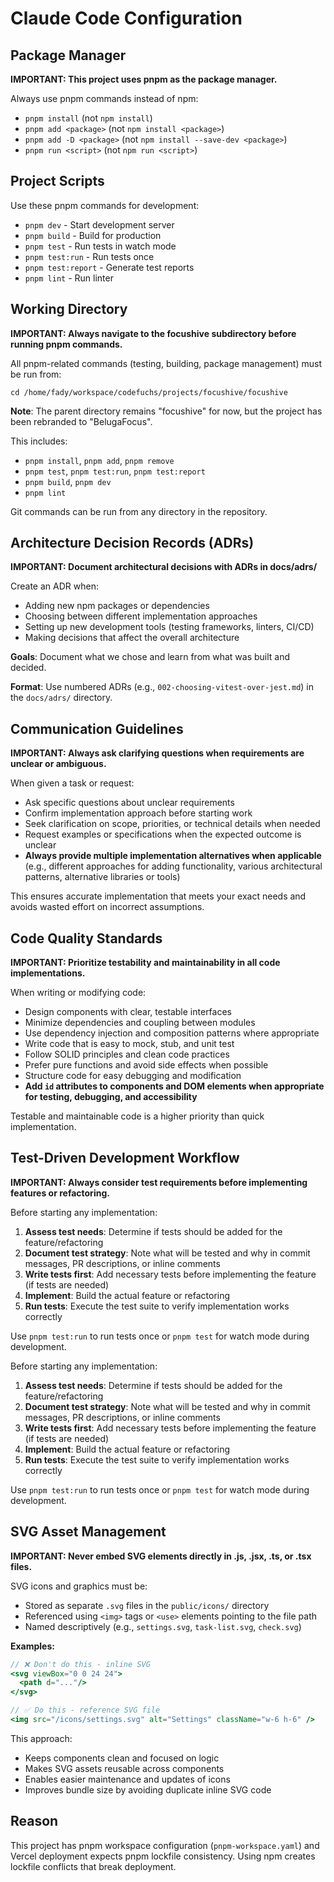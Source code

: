 # Claude Code Configuration

## Package Manager

**IMPORTANT: This project uses pnpm as the package manager.**

Always use pnpm commands instead of npm:
- `pnpm install` (not `npm install`)
- `pnpm add <package>` (not `npm install <package>`)
- `pnpm add -D <package>` (not `npm install --save-dev <package>`)
- `pnpm run <script>` (not `npm run <script>`)

## Project Scripts

Use these pnpm commands for development:
- `pnpm dev` - Start development server
- `pnpm build` - Build for production
- `pnpm test` - Run tests in watch mode
- `pnpm test:run` - Run tests once
- `pnpm test:report` - Generate test reports
- `pnpm lint` - Run linter

## Working Directory

**IMPORTANT: Always navigate to the focushive subdirectory before running pnpm commands.**

All pnpm-related commands (testing, building, package management) must be run from:
```
cd /home/fady/workspace/codefuchs/projects/focushive/focushive
```

**Note**: The parent directory remains "focushive" for now, but the project has been rebranded to "BelugaFocus".

This includes:
- `pnpm install`, `pnpm add`, `pnpm remove`
- `pnpm test`, `pnpm test:run`, `pnpm test:report`
- `pnpm build`, `pnpm dev`
- `pnpm lint`

Git commands can be run from any directory in the repository.

## Architecture Decision Records (ADRs)

**IMPORTANT: Document architectural decisions with ADRs in docs/adrs/**

Create an ADR when:
- Adding new npm packages or dependencies
- Choosing between different implementation approaches
- Setting up new development tools (testing frameworks, linters, CI/CD)
- Making decisions that affect the overall architecture

**Goals**: Document what we chose and learn from what was built and decided.

**Format**: Use numbered ADRs (e.g., `002-choosing-vitest-over-jest.md`) in the `docs/adrs/` directory.

## Communication Guidelines

**IMPORTANT: Always ask clarifying questions when requirements are unclear or ambiguous.**

When given a task or request:
- Ask specific questions about unclear requirements
- Confirm implementation approach before starting work
- Seek clarification on scope, priorities, or technical details when needed
- Request examples or specifications when the expected outcome is unclear
- **Always provide multiple implementation alternatives when applicable** (e.g., different approaches for adding functionality, various architectural patterns, alternative libraries or tools)

This ensures accurate implementation that meets your exact needs and avoids wasted effort on incorrect assumptions.

## Code Quality Standards

**IMPORTANT: Prioritize testability and maintainability in all code implementations.**

When writing or modifying code:
- Design components with clear, testable interfaces
- Minimize dependencies and coupling between modules
- Use dependency injection and composition patterns where appropriate
- Write code that is easy to mock, stub, and unit test
- Follow SOLID principles and clean code practices
- Prefer pure functions and avoid side effects when possible
- Structure code for easy debugging and modification
- **Add `id` attributes to components and DOM elements when appropriate for testing, debugging, and accessibility**

Testable and maintainable code is a higher priority than quick implementation.

## Test-Driven Development Workflow

**IMPORTANT: Always consider test requirements before implementing features or refactoring.**

Before starting any implementation:
1. **Assess test needs**: Determine if tests should be added for the feature/refactoring
2. **Document test strategy**: Note what will be tested and why in commit messages, PR descriptions, or inline comments
3. **Write tests first**: Add necessary tests before implementing the feature (if tests are needed)
4. **Implement**: Build the actual feature or refactoring
5. **Run tests**: Execute the test suite to verify implementation works correctly

Use `pnpm test:run` to run tests once or `pnpm test` for watch mode during development.

Before starting any implementation:
1. **Assess test needs**: Determine if tests should be added for the feature/refactoring
2. **Document test strategy**: Note what will be tested and why in commit messages, PR descriptions, or inline comments
3. **Write tests first**: Add necessary tests before implementing the feature (if tests are needed)
4. **Implement**: Build the actual feature or refactoring
5. **Run tests**: Execute the test suite to verify implementation works correctly

Use `pnpm test:run` to run tests once or `pnpm test` for watch mode during development.

## SVG Asset Management

**IMPORTANT: Never embed SVG elements directly in .js, .jsx, .ts, or .tsx files.**

SVG icons and graphics must be:
- Stored as separate `.svg` files in the `public/icons/` directory
- Referenced using `<img>` tags or `<use>` elements pointing to the file path
- Named descriptively (e.g., `settings.svg`, `task-list.svg`, `check.svg`)

**Examples:**
```jsx
// ❌ Don't do this - inline SVG
<svg viewBox="0 0 24 24">
  <path d="..."/>
</svg>

// ✅ Do this - reference SVG file
<img src="/icons/settings.svg" alt="Settings" className="w-6 h-6" />
```

This approach:
- Keeps components clean and focused on logic
- Makes SVG assets reusable across components
- Enables easier maintenance and updates of icons
- Improves bundle size by avoiding duplicate inline SVG code

## Reason
This project has pnpm workspace configuration (`pnpm-workspace.yaml`) and Vercel deployment expects pnpm lockfile consistency. Using npm creates lockfile conflicts that break deployment.